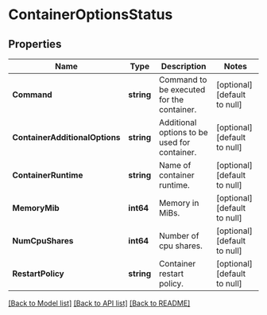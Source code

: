 # ContainerOptionsStatus

## Properties
Name | Type | Description | Notes
------------ | ------------- | ------------- | -------------
**Command** | **string** | Command to be executed for the container. | [optional] [default to null]
**ContainerAdditionalOptions** | **string** | Additional options to be used for container. | [optional] [default to null]
**ContainerRuntime** | **string** | Name of container runtime. | [optional] [default to null]
**MemoryMib** | **int64** | Memory in MiBs. | [optional] [default to null]
**NumCpuShares** | **int64** | Number of cpu shares. | [optional] [default to null]
**RestartPolicy** | **string** | Container restart policy. | [optional] [default to null]

[[Back to Model list]](../README.md#documentation-for-models) [[Back to API list]](../README.md#documentation-for-api-endpoints) [[Back to README]](../README.md)
